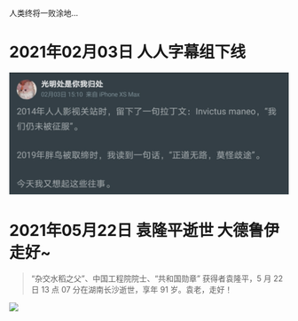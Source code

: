人类终将一败涂地...

# 2021年02月03日 人人字幕组下线

![](https://raw.githubusercontent.com/Afret1/image/master/img/20210204001650.png)

# 2021年05月22日  袁隆平逝世 大德鲁伊走好~

> “杂交水稻之父”、中国工程院院士、“共和国勋章” 获得者袁隆平，5 月 22 日 13 点 07 分在湖南长沙逝世，享年 91 岁。袁老，走好！ ​​​​

![](https://img-1257201803.cos.ap-nanjing.myqcloud.com//袁隆平.png)